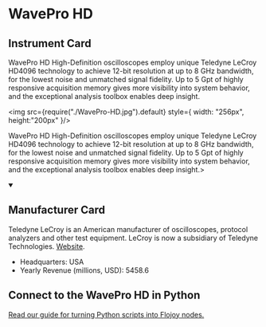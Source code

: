 
# WavePro HD

## Instrument Card

<div className="flex">

<div>

WavePro HD High-Definition oscilloscopes employ unique Teledyne LeCroy HD4096 technology to achieve 12-bit resolution at up to 8 GHz bandwidth, for the lowest noise and unmatched signal fidelity. Up to 5 Gpt of highly responsive acquisition memory gives more visibility into system behavior, and the exceptional analysis toolbox enables deep insight.

</div>

<img src={require("./WavePro-HD.jpg").default} style={ width: "256px", height:"200px" }/>

</div>

WavePro HD High-Definition oscilloscopes employ unique Teledyne LeCroy HD4096 technology to achieve 12-bit resolution at up to 8 GHz bandwidth, for the lowest noise and unmatched signal fidelity. Up to 5 Gpt of highly responsive acquisition memory gives more visibility into system behavior, and the exceptional analysis toolbox enables deep insight.>

<details open>
<summary><h2>Manufacturer Card</h2></summary>

Teledyne LeCroy is an American manufacturer of oscilloscopes, protocol analyzers and other test equipment. LeCroy is now a subsidiary of Teledyne Technologies. <a href="https://www.teledynelecroy.com/">Website</a>.

<ul>
  <li>Headquarters: USA</li>
  <li>Yearly Revenue (millions, USD): 5458.6</li>
</ul>
</details>

## Connect to the WavePro HD in Python

[Read our guide for turning Python scripts into Flojoy nodes.](https://docs.flojoy.ai/custom-nodes/creating-custom-node/)


